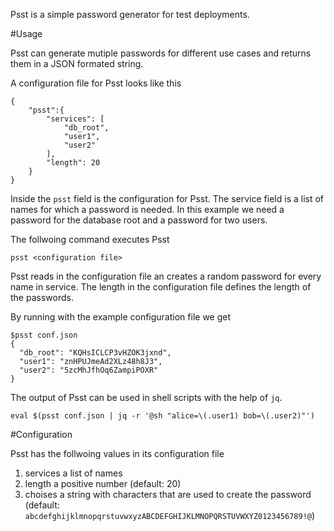 Psst is a simple password generator for test deployments.

#Usage

Psst can generate mutiple passwords for different use cases and returns them in a JSON formated string.

A configuration file for Psst looks like this

    {
        "psst":{
            "services": [
                "db_root",
                "user1",
                "user2"
            ],
            "length": 20
        }
    }

Inside the `psst` field is the configuration for Psst.
The service field is a list of names for which a password is needed.
In this example we need a password for the database root and a password for two users.

The follwoing command executes Psst

    psst <configuration file>

Psst reads in the configuration file an creates a random password for every name in service.
The length in the configuration file defines the length of the passwords.

By running with the example configuration file we get

    $psst conf.json
    {
      "db_root": "KQHsICLCP3vHZOK3jxnd",
      "user1": "znHPUJmeAd2XLz48h8J3",
      "user2": "5zcMhJfhOq6ZampiPOXR"
    }


The output of Psst can be used in shell scripts with the help of `jq`.

    eval $(psst conf.json | jq -r '@sh "alice=\(.user1) bob=\(.user2)"')

#Configuration

Psst has the follwoing values in its configuration file

1. services a list of names
2. length a positive number (default: 20)
3. choises a string with characters that are used to create the password (default: `abcdefghijklmnopqrstuvwxyzABCDEFGHIJKLMNOPQRSTUVWXYZ0123456789!@`)
